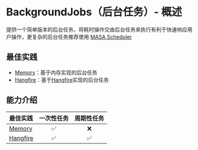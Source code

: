 # BackgroundJobs（后台任务）- 概述

提供一个简单版本的后台任务，将耗时操作交由后台任务来执行有利于快速响应用户操作，更复杂的后台任务推荐使用 [MASA Scheduler](/stack/scheduler/introduce)

## 最佳实践

* [Memory](/framework/building-blocks/background-jobs/memory)：基于内存实现的后台任务
* [Hangfire](/framework/building-blocks/background-jobs/hangfire)：基于[Hangfire](https://www.hangfire.io/)实现的后台任务

## 能力介绍

| 最佳实践                                              | 一次性任务 | 周期性任务 |
|:--------------------------------------------------|:-----:|:-----:|
| [Memory](/framework/building-blocks/background-jobs/memory) |   ✅   |   ❌   |
| [Hangfire](/framework/building-blocks/background-jobs/hangfire) |   ✅   |   ✅   |